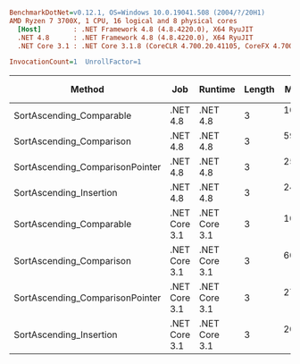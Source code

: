 ``` ini

BenchmarkDotNet=v0.12.1, OS=Windows 10.0.19041.508 (2004/?/20H1)
AMD Ryzen 7 3700X, 1 CPU, 16 logical and 8 physical cores
  [Host]        : .NET Framework 4.8 (4.8.4220.0), X64 RyuJIT
  .NET 4.8      : .NET Framework 4.8 (4.8.4220.0), X64 RyuJIT
  .NET Core 3.1 : .NET Core 3.1.8 (CoreCLR 4.700.20.41105, CoreFX 4.700.20.41903), X64 RyuJIT

InvocationCount=1  UnrollFactor=1  

```
|                          Method |           Job |       Runtime | Length |     Mean |    Error |   StdDev |   Median |       Gen 0 | Gen 1 | Gen 2 |   Allocated | Code Size |
|-------------------------------- |-------------- |-------------- |------- |---------:|---------:|---------:|---------:|------------:|------:|------:|------------:|----------:|
|        SortAscending_Comparable |      .NET 4.8 |      .NET 4.8 |      3 | 10.90 ms | 0.044 ms | 0.039 ms | 10.91 ms |           - |     - |     - |           - |     148 B |
|        SortAscending_Comparison |      .NET 4.8 |      .NET 4.8 |      3 | 59.69 ms | 0.540 ms | 0.451 ms | 59.67 ms | 163000.0000 |     - |     - | 213964808 B |     236 B |
| SortAscending_ComparisonPointer |      .NET 4.8 |      .NET 4.8 |      3 | 25.40 ms | 0.124 ms | 0.116 ms | 25.40 ms |           - |     - |     - |           - |     195 B |
|         SortAscending_Insertion |      .NET 4.8 |      .NET 4.8 |      3 | 24.69 ms | 0.453 ms | 0.423 ms | 24.63 ms |           - |     - |     - |           - |     517 B |
|        SortAscending_Comparable | .NET Core 3.1 | .NET Core 3.1 |      3 | 10.92 ms | 0.020 ms | 0.019 ms | 10.92 ms |           - |     - |     - |           - |     148 B |
|        SortAscending_Comparison | .NET Core 3.1 | .NET Core 3.1 |      3 | 60.61 ms | 1.037 ms | 0.919 ms | 60.70 ms |  25000.0000 |     - |     - | 213333376 B |     242 B |
| SortAscending_ComparisonPointer | .NET Core 3.1 | .NET Core 3.1 |      3 | 27.74 ms | 0.110 ms | 0.092 ms | 27.77 ms |           - |     - |     - |           - |     195 B |
|         SortAscending_Insertion | .NET Core 3.1 | .NET Core 3.1 |      3 | 20.66 ms | 0.413 ms | 0.880 ms | 20.99 ms |           - |     - |     - |           - |     268 B |
